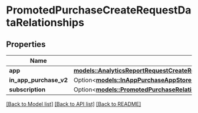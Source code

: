 # PromotedPurchaseCreateRequestDataRelationships

## Properties

Name | Type | Description | Notes
------------ | ------------- | ------------- | -------------
**app** | [**models::AnalyticsReportRequestCreateRequestDataRelationshipsApp**](AnalyticsReportRequestCreateRequest_data_relationships_app.md) |  | 
**in_app_purchase_v2** | Option<[**models::InAppPurchaseAppStoreReviewScreenshotRelationshipsInAppPurchaseV2**](InAppPurchaseAppStoreReviewScreenshot_relationships_inAppPurchaseV2.md)> |  | [optional]
**subscription** | Option<[**models::PromotedPurchaseRelationshipsSubscription**](PromotedPurchase_relationships_subscription.md)> |  | [optional]

[[Back to Model list]](../README.md#documentation-for-models) [[Back to API list]](../README.md#documentation-for-api-endpoints) [[Back to README]](../README.md)


